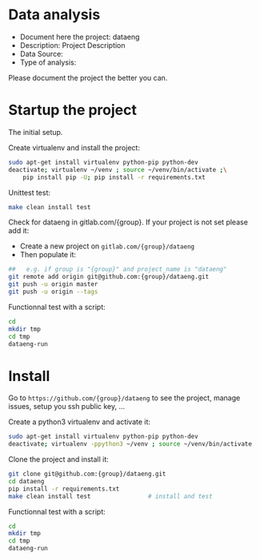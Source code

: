 # Data analysis
- Document here the project: dataeng
- Description: Project Description
- Data Source:
- Type of analysis:

Please document the project the better you can.

# Startup the project

The initial setup.

Create virtualenv and install the project:
```bash
sudo apt-get install virtualenv python-pip python-dev
deactivate; virtualenv ~/venv ; source ~/venv/bin/activate ;\
    pip install pip -U; pip install -r requirements.txt
```

Unittest test:
```bash
make clean install test
```

Check for dataeng in gitlab.com/{group}.
If your project is not set please add it:

- Create a new project on `gitlab.com/{group}/dataeng`
- Then populate it:

```bash
##   e.g. if group is "{group}" and project_name is "dataeng"
git remote add origin git@github.com:{group}/dataeng.git
git push -u origin master
git push -u origin --tags
```

Functionnal test with a script:

```bash
cd
mkdir tmp
cd tmp
dataeng-run
```

# Install

Go to `https://github.com/{group}/dataeng` to see the project, manage issues,
setup you ssh public key, ...

Create a python3 virtualenv and activate it:

```bash
sudo apt-get install virtualenv python-pip python-dev
deactivate; virtualenv -ppython3 ~/venv ; source ~/venv/bin/activate
```

Clone the project and install it:

```bash
git clone git@github.com:{group}/dataeng.git
cd dataeng
pip install -r requirements.txt
make clean install test                # install and test
```
Functionnal test with a script:

```bash
cd
mkdir tmp
cd tmp
dataeng-run
```
